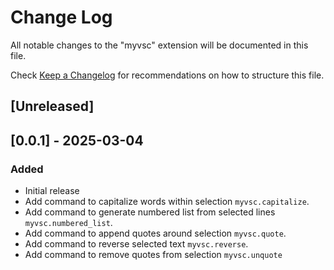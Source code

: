 # Change Log

All notable changes to the "myvsc" extension will be documented in this file.

Check [Keep a Changelog](http://keepachangelog.com/) for recommendations on how to structure this file.

## [Unreleased]

## [0.0.1] - 2025-03-04

### Added

- Initial release
- Add command to capitalize words within selection `myvsc.capitalize`.
- Add command to generate numbered list from selected lines `myvsc.numbered_list`.
- Add command to append quotes around selection `myvsc.quote`.
- Add command to reverse selected text `myvsc.reverse`.
- Add command to remove quotes from selection `myvsc.unquote`
